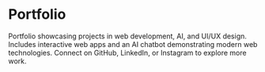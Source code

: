 # Portfolio
Portfolio showcasing projects in web development, AI, and UI/UX design. Includes interactive web apps and an AI chatbot demonstrating modern web technologies. Connect on GitHub, LinkedIn, or Instagram to explore more work.
